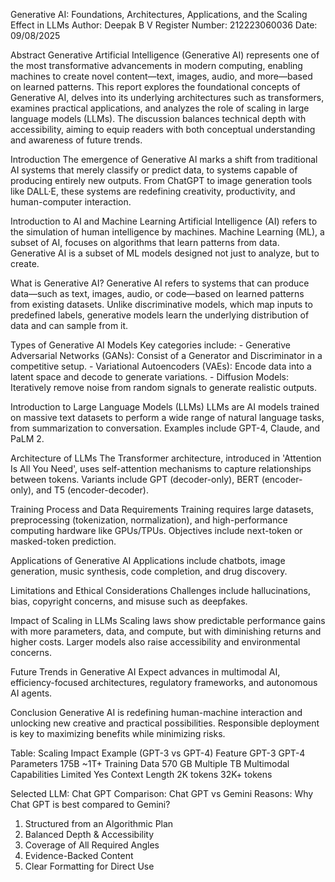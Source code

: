 Generative AI: Foundations, Architectures, Applications, and the Scaling Effect in LLMs
Author: Deepak B V
Register Number: 212223060036
Date: 09/08/2025

Abstract
Generative Artificial Intelligence (Generative AI) represents one of the most transformative advancements in modern computing, enabling machines to create novel content—text, images, audio, and more—based on learned patterns. This report explores the foundational concepts of Generative AI, delves into its underlying architectures such as transformers, examines practical applications, and analyzes the role of scaling in large language models (LLMs). The discussion balances technical depth with accessibility, aiming to equip readers with both conceptual understanding and awareness of future trends.

Introduction
The emergence of Generative AI marks a shift from traditional AI systems that merely classify or predict data, to systems capable of producing entirely new outputs. From ChatGPT to image generation tools like DALL·E, these systems are redefining creativity, productivity, and human-computer interaction.

Introduction to AI and Machine Learning
Artificial Intelligence (AI) refers to the simulation of human intelligence by machines. Machine Learning (ML), a subset of AI, focuses on algorithms that learn patterns from data. Generative AI is a subset of ML models designed not just to analyze, but to create.

What is Generative AI?
Generative AI refers to systems that can produce data—such as text, images, audio, or code—based on learned patterns from existing datasets. Unlike discriminative models, which map inputs to predefined labels, generative models learn the underlying distribution of data and can sample from it.

Types of Generative AI Models
Key categories include: - Generative Adversarial Networks (GANs): Consist of a Generator and Discriminator in a competitive setup. - Variational Autoencoders (VAEs): Encode data into a latent space and decode to generate variations. - Diffusion Models: Iteratively remove noise from random signals to generate realistic outputs.

Introduction to Large Language Models (LLMs)
LLMs are AI models trained on massive text datasets to perform a wide range of natural language tasks, from summarization to conversation. Examples include GPT-4, Claude, and PaLM 2.

Architecture of LLMs
The Transformer architecture, introduced in 'Attention Is All You Need', uses self-attention mechanisms to capture relationships between tokens. Variants include GPT (decoder-only), BERT (encoder-only), and T5 (encoder-decoder).

Training Process and Data Requirements
Training requires large datasets, preprocessing (tokenization, normalization), and high-performance computing hardware like GPUs/TPUs. Objectives include next-token or masked-token prediction.

Applications of Generative AI
Applications include chatbots, image generation, music synthesis, code completion, and drug discovery.

Limitations and Ethical Considerations
Challenges include hallucinations, bias, copyright concerns, and misuse such as deepfakes.

Impact of Scaling in LLMs
Scaling laws show predictable performance gains with more parameters, data, and compute, but with diminishing returns and higher costs. Larger models also raise accessibility and environmental concerns.

Future Trends in Generative AI
Expect advances in multimodal AI, efficiency-focused architectures, regulatory frameworks, and autonomous AI agents.

Conclusion
Generative AI is redefining human-machine interaction and unlocking new creative and practical possibilities. Responsible deployment is key to maximizing benefits while minimizing risks.

Table: Scaling Impact Example (GPT-3 vs GPT-4)
Feature	GPT-3	GPT-4
Parameters	175B	~1T+
Training Data	570 GB	Multiple TB
Multimodal Capabilities	Limited	Yes
Context Length	2K tokens	32K+ tokens


Selected LLM: Chat GPT
Comparison: Chat GPT vs Gemini
Reasons: Why Chat GPT is best compared to Gemini?

1. Structured from an Algorithmic Plan
2. Balanced Depth & Accessibility
3. Coverage of All Required Angles
4. Evidence-Backed Content
5. Clear Formatting for Direct Use
